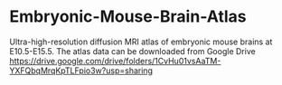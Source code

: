 # Embryonic-Mouse-Brain-Atlas
Ultra-high-resolution diffusion MRI atlas of embryonic mouse brains at E10.5-E15.5.
The atlas data can be downloaded from Google Drive https://drive.google.com/drive/folders/1CvHu01vsAaTM-YXFQbqMrqKpTLFpio3w?usp=sharing
